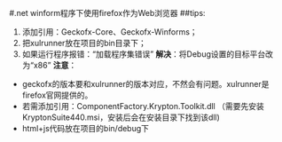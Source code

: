 #.net winform程序下使用firefox作为Web浏览器##tips:1. 添加引用：Geckofx-Core、Geckofx-Winforms；2. 把xulrunner放在项目的bin目录下；3. 如果运行程序报错：“加载程序集错误”**解决**：将Debug设置的目标平台改为“x86”**注意**：
- geckofx的版本要和xulrunner的版本对应，不然会有问题。xulrunner是firefox官网提供的。- 若需添加引用：ComponentFactory.Krypton.Toolkit.dll（需要先安装KryptonSuite440.msi，安装后会在安装目录下找到该dll)- html+js代码放在项目的bin/debug下